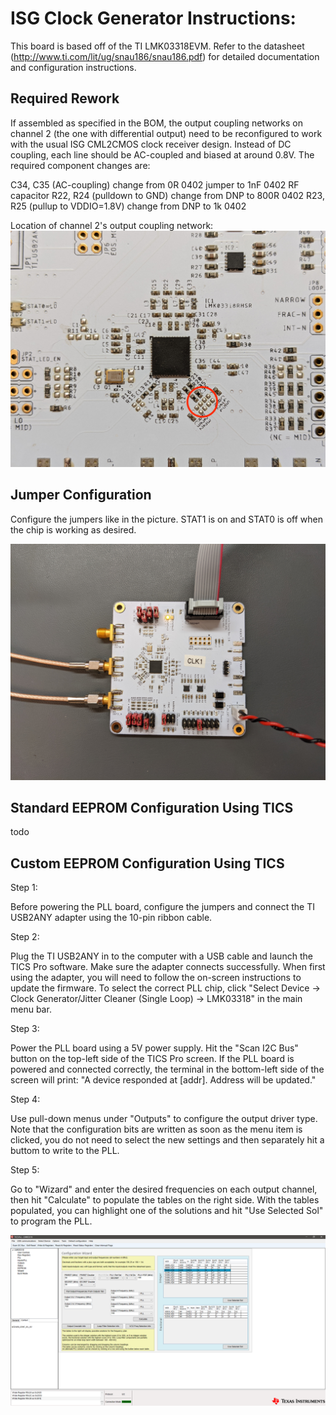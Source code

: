 <h1>ISG Clock Generator Instructions:</h1>

This board is based off of the TI LMK03318EVM. Refer to the datasheet (http://www.ti.com/lit/ug/snau186/snau186.pdf) for detailed documentation and configuration instructions.

<h2>Required Rework</h2>

If assembled as specified in the BOM, the output coupling networks on channel 2 (the one with differential output) need to be reconfigured to work with the usual ISG CML2CMOS clock receiver design. Instead of DC coupling, each line should be AC-coupled and biased at around 0.8V. The required component changes are:

C34, C35 (AC-coupling) change from 0R 0402 jumper to 1nF 0402 RF capacitor
R22, R24 (pulldown to GND) change from DNP to 800R 0402
R23, R25 (pullup to VDDIO=1.8V) change from DNP to 1k 0402

Location of channel 2's output coupling network:
![Location of channel 2's output coupling network.](doc/PCBA_channel_2_output_network.jpg)

<h2>Jumper Configuration</h2>

Configure the jumpers like in the picture. STAT1 is on and STAT0 is off when the chip is working as desired.

![Jumper configuration.](doc/PCBA_jumper_config.jpg)

<h2>Standard EEPROM Configuration Using TICS</h2>

todo

<h2>Custom EEPROM Configuration Using TICS</h2>

Step 1:

Before powering the PLL board, configure the jumpers and connect the TI USB2ANY adapter using the 10-pin ribbon cable.

Step 2:

Plug the TI USB2ANY in to the computer with a USB cable and launch the TICS Pro software. Make sure the adapter connects successfully. When first using the adapter, you will need to follow the on-screen instructions to update the firmware. To select the correct PLL chip, click "Select Device -> Clock Generator/Jitter Cleaner (Single Loop) -> LMK03318" in the main menu bar.

Step 3:

Power the PLL board using a 5V power supply. Hit the "Scan I2C Bus" button on the top-left side of the TICS Pro screen. If the PLL board is powered and connected correctly, the terminal in the bottom-left side of the screen will print: "A device responded at [addr]. Address will be updated."

Step 4:

Use pull-down menus under "Outputs" to configure the output driver type. Note that the configuration bits are written as soon as the menu item is clicked, you do not need to select the new settings and then separately hit a buttom to write to the PLL.

Step 5:

Go to "Wizard" and enter the desired frequencies on each output channel, then hit "Calculate" to populate the tables on the right side. With the tables populated, you can highlight one of the solutions and hit "Use Selected Sol" to program the PLL.

![TICS Pro Frequency Plan](doc/TICS_pro_frequency_plan.PNG)
